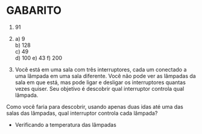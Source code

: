 # GABARITO

1) 91

3) 
    a) 9<br>
    b) 128<br>
    c) 49<br>
    d) 100
    e) 43
    f) 200

4) Você está em uma sala com três interruptores, cada um conectado a uma lâmpada em uma sala diferente. Você não pode ver as lâmpadas da sala em que está, mas pode ligar e desligar os interruptores quantas vezes quiser. Seu objetivo é descobrir qual interruptor controla qual lâmpada.

Como você faria para descobrir, usando apenas duas idas até uma das salas das lâmpadas, qual interruptor controla cada lâmpada?  

- Verificando a temperatura das lâmpadas 